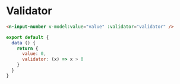 # Validator

```html
<n-input-number v-model:value="value" :validator="validator" />
```

```js
export default {
  data () {
    return {
      value: 0,
      validator: (x) => x > 0
    }
  }
}
```
